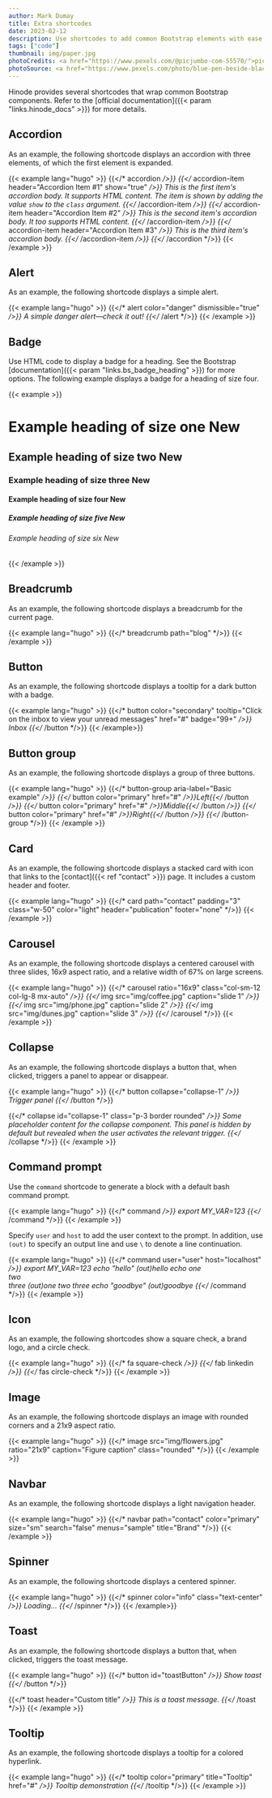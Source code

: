 ```yaml
---
author: Mark Dumay
title: Extra shortcodes
date: 2023-02-12
description: Use shortcodes to add common Bootstrap elements with ease.
tags: ["code"]
thumbnail: img/paper.jpg
photoCredits: <a href="https://www.pexels.com/@picjumbo-com-55570/">picjumbo.com</a>
photoSource: <a href="https://www.pexels.com/photo/blue-pen-beside-black-smartphone-on-white-paper-196646/">Pexels</a>
---
```


Hinode provides several shortcodes that wrap common Bootstrap components. Refer to the [official documentation]({{< param "links.hinode_docs" >}}) for more details.

## Accordion

As an example, the following shortcode displays an accordion with three elements, of which the first element is expanded.

<!-- markdownlint-disable MD037 -->
{{< example lang="hugo" >}}
{{</* accordion */>}}
  {{</* accordion-item header="Accordion Item #1" show="true" */>}}
    This is the first item's accordion body. It supports HTML content. The item is shown by adding the value
    <code>show</code> to the <code>class</code> argument.
  {{</* /accordion-item */>}}
  {{</* accordion-item header="Accordion Item #2" */>}}
    This is the second item's accordion body. It too supports HTML content.
  {{</* /accordion-item */>}}
  {{</* accordion-item header="Accordion Item #3" */>}}
    This is the third item's accordion body.
  {{</* /accordion-item */>}}
{{</* /accordion */>}}
{{< /example >}}
<!-- markdownlint-enable MD037 -->

## Alert

As an example, the following shortcode displays a simple alert.

<!-- markdownlint-disable MD037 -->
{{< example lang="hugo" >}}
{{</* alert color="danger" dismissible="true" */>}}
    A simple danger alert—check it out!
{{</* /alert */>}}
{{< /example >}}
<!-- markdownlint-enable MD037 -->

## Badge

Use HTML code to display a badge for a heading. See the Bootstrap [documentation]({{< param "links.bs_badge_heading" >}}) for more options. The following example displays a badge for a heading of size four.

{{< example >}}
<h1>Example heading of size one <span class="badge bg-secondary">New</span></h1>
<h2>Example heading of size two <span class="badge bg-secondary">New</span></h2>
<h3>Example heading of size three <span class="badge bg-secondary">New</span></h3>
<h4>Example heading of size four <span class="badge bg-secondary">New</span></h4>
<h5>Example heading of size five <span class="badge bg-secondary">New</span></h5>
<h6>Example heading of size six <span class="badge bg-secondary">New</span></h6>
{{< /example >}}

## Breadcrumb

As an example, the following shortcode displays a breadcrumb for the current page.

<!-- markdownlint-disable MD037 -->
{{< example lang="hugo" >}}
{{</* breadcrumb path="blog" */>}}
{{< /example >}}
<!-- markdownlint-enable MD037 -->

## Button

As an example, the following shortcode displays a tooltip for a dark button with a badge.

<!-- markdownlint-disable MD037 -->
{{< example lang="hugo" >}}
{{</* button color="secondary" tooltip="Click on the inbox to view your unread messages" href="#" badge="99+" */>}}
    Inbox
{{</* /button */>}}
{{< /example>}}
<!-- markdownlint-enable MD037 -->

## Button group

As an example, the following shortcode displays a group of three buttons.

<!-- markdownlint-disable MD037 -->
{{< example lang="hugo" >}}
{{</* button-group aria-label="Basic example" */>}}
  {{</* button color="primary" href="#" */>}}Left{{</* /button */>}}
  {{</* button color="primary" href="#" */>}}Middle{{</* /button */>}}
  {{</* button color="primary" href="#" */>}}Right{{</* /button */>}}
{{</* /button-group */>}}
{{< /example >}}
<!-- markdownlint-enable MD037 -->

## Card

As an example, the following shortcode displays a stacked card with icon that links to the [contact]({{< ref "contact" >}}) page. It includes a custom header and footer.

<!-- markdownlint-disable MD037 -->
{{< example lang="hugo" >}}
{{</* card path="contact" padding="3" class="w-50" color="light" header="publication" footer="none" */>}}
{{< /example >}}
<!-- markdownlint-enable MD037 -->

## Carousel

As an example, the following shortcode displays a centered carousel with three slides, 16x9 aspect ratio, and a relative width of 67% on large screens.

<!-- markdownlint-disable MD037 -->
{{< example lang="hugo" >}}
{{</* carousel ratio="16x9" class="col-sm-12 col-lg-8 mx-auto" */>}}
  {{</* img src="img/coffee.jpg" caption="slide 1" */>}}
  {{</* img src="img/phone.jpg" caption="slide 2" */>}}
  {{</* img src="img/dunes.jpg" caption="slide 3" */>}}
{{</* /carousel */>}}
{{< /example >}}
<!-- markdownlint-enable MD037 -->

## Collapse

As an example, the following shortcode displays a button that, when clicked, triggers a panel to appear or disappear.

<!-- markdownlint-disable MD037 -->
{{< example lang="hugo" >}}
{{</* button collapse="collapse-1" */>}}
    Trigger panel
{{</* /button */>}}

{{</* collapse id="collapse-1" class="p-3 border rounded" */>}}
    Some placeholder content for the collapse component. This panel is <i>hidden by default</i> but
    revealed when the user activates the relevant trigger.
{{</* /collapse */>}}
{{< /example >}}
<!-- markdownlint-enable MD037 -->

## Command prompt

Use the `command` shortcode to generate a block with a default bash command prompt.

<!-- markdownlint-disable MD037 -->
{{< example lang="hugo" >}}
{{</* command */>}}
export MY_VAR=123
{{</* /command */>}}
{{< /example >}}
<!-- markdownlint-enable MD037 -->

Specify `user` and `host` to add the user context to the prompt. In addition, use `(out)` to specify an output line and use `\` to denote a line continuation.

<!-- markdownlint-disable MD037 -->
{{< example lang="hugo" >}}
{{</* command user="user" host="localhost" */>}}
export MY_VAR=123
echo "hello"
(out)hello
echo one \
two \
three
(out)one two three
echo "goodbye"
(out)goodbye
{{</* /command */>}}
{{< /example >}}
<!-- markdownlint-enable MD037 -->

## Icon

As an example, the following shortcodes show a square check, a brand logo, and a circle check.

<!-- markdownlint-disable MD037 -->
{{< example lang="hugo" >}}
{{</* fa square-check */>}}
{{</* fab linkedin */>}}
{{</* fas circle-check */>}}
{{< /example >}}
<!-- markdownlint-enable MD037 -->

## Image

As an example, the following shortcode displays an image with rounded corners and a 21x9 aspect ratio.

<!-- markdownlint-disable MD037 -->
{{< example lang="hugo" >}}
{{</* image src="img/flowers.jpg" ratio="21x9" caption="Figure caption" class="rounded" */>}}
{{< /example >}}
<!-- markdownlint-enable MD037 -->

## Navbar

As an example, the following shortcode displays a light navigation header.

<!-- markdownlint-disable MD037 -->
{{< example lang="hugo" >}}
{{</* navbar path="contact" color="primary" size="sm" search="false" menus="sample" title="Brand" */>}}
{{< /example >}}
<!-- markdownlint-enable MD037 -->

## Spinner

As an example, the following shortcode displays a centered spinner.

<!-- markdownlint-disable MD037 -->
{{< example lang="hugo" >}}
{{</* spinner color="info" class="text-center" */>}}
Loading...
{{</* /spinner */>}}
{{< /example>}}
<!-- markdownlint-enable MD037 -->

## Toast

As an example, the following shortcode displays a button that, when clicked, triggers the toast message.

<!-- markdownlint-disable MD037 -->
{{< example lang="hugo" >}}
{{</* button id="toastButton" */>}}
    Show toast
{{</* /button */>}}

{{</* toast header="Custom title" */>}}
    This is a toast message.
{{</* /toast */>}}
{{< /example >}}
<!-- markdownlint-enable MD037 -->

## Tooltip

As an example, the following shortcode displays a tooltip for a colored hyperlink.

<!-- markdownlint-disable MD037 -->
{{< example lang="hugo" >}}
{{</* tooltip color="primary" title="Tooltip" href="#" */>}}
    Tooltip demonstration
{{</* /tooltip */>}}
{{< /example >}}
<!-- markdownlint-enable MD037 -->
